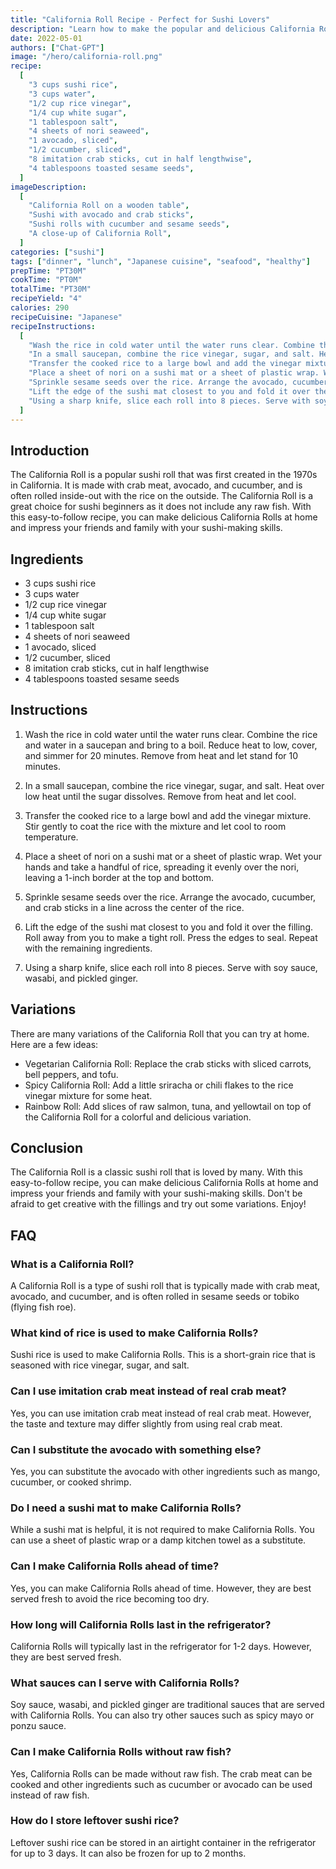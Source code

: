 ```yaml
---
title: "California Roll Recipe - Perfect for Sushi Lovers"
description: "Learn how to make the popular and delicious California Roll at home with this easy-to-follow recipe. Impress your friends and family with your sushi-making skills!"
date: 2022-05-01
authors: ["Chat-GPT"]
image: "/hero/california-roll.png"
recipe:
  [
    "3 cups sushi rice",
    "3 cups water",
    "1/2 cup rice vinegar",
    "1/4 cup white sugar",
    "1 tablespoon salt",
    "4 sheets of nori seaweed",
    "1 avocado, sliced",
    "1/2 cucumber, sliced",
    "8 imitation crab sticks, cut in half lengthwise",
    "4 tablespoons toasted sesame seeds",
  ]
imageDescription:
  [
    "California Roll on a wooden table",
    "Sushi with avocado and crab sticks",
    "Sushi rolls with cucumber and sesame seeds",
    "A close-up of California Roll",
  ]
categories: ["sushi"]
tags: ["dinner", "lunch", "Japanese cuisine", "seafood", "healthy"]
prepTime: "PT30M"
cookTime: "PT0M"
totalTime: "PT30M"
recipeYield: "4"
calories: 290
recipeCuisine: "Japanese"
recipeInstructions:
  [
    "Wash the rice in cold water until the water runs clear. Combine the rice and water in a saucepan and bring to a boil. Reduce heat to low, cover, and simmer for 20 minutes. Remove from heat and let stand for 10 minutes.",
    "In a small saucepan, combine the rice vinegar, sugar, and salt. Heat over low heat until the sugar dissolves. Remove from heat and let cool.",
    "Transfer the cooked rice to a large bowl and add the vinegar mixture. Stir gently to coat the rice with the mixture and let cool to room temperature.",
    "Place a sheet of nori on a sushi mat or a sheet of plastic wrap. Wet your hands and take a handful of rice, spreading it evenly over the nori, leaving a 1-inch border at the top and bottom.",
    "Sprinkle sesame seeds over the rice. Arrange the avocado, cucumber, and crab sticks in a line across the center of the rice.",
    "Lift the edge of the sushi mat closest to you and fold it over the filling. Roll away from you to make a tight roll. Press the edges to seal. Repeat with the remaining ingredients.",
    "Using a sharp knife, slice each roll into 8 pieces. Serve with soy sauce, wasabi, and pickled ginger.",
  ]
---
```


## Introduction

The California Roll is a popular sushi roll that was first created in the 1970s in California. It is made with crab meat, avocado, and cucumber, and is often rolled inside-out with the rice on the outside. The California Roll is a great choice for sushi beginners as it does not include any raw fish. With this easy-to-follow recipe, you can make delicious California Rolls at home and impress your friends and family with your sushi-making skills.

## Ingredients

- 3 cups sushi rice
- 3 cups water
- 1/2 cup rice vinegar
- 1/4 cup white sugar
- 1 tablespoon salt
- 4 sheets of nori seaweed
- 1 avocado, sliced
- 1/2 cucumber, sliced
- 8 imitation crab sticks, cut in half lengthwise
- 4 tablespoons toasted sesame seeds

## Instructions

1. Wash the rice in cold water until the water runs clear. Combine the rice and water in a saucepan and bring to a boil. Reduce heat to low, cover, and simmer for 20 minutes. Remove from heat and let stand for 10 minutes.

2. In a small saucepan, combine the rice vinegar, sugar, and salt. Heat over low heat until the sugar dissolves. Remove from heat and let cool.

3. Transfer the cooked rice to a large bowl and add the vinegar mixture. Stir gently to coat the rice with the mixture and let cool to room temperature.

4. Place a sheet of nori on a sushi mat or a sheet of plastic wrap. Wet your hands and take a handful of rice, spreading it evenly over the nori, leaving a 1-inch border at the top and bottom.

5. Sprinkle sesame seeds over the rice. Arrange the avocado, cucumber, and crab sticks in a line across the center of the rice.

6. Lift the edge of the sushi mat closest to you and fold it over the filling. Roll away from you to make a tight roll. Press the edges to seal. Repeat with the remaining ingredients.

7. Using a sharp knife, slice each roll into 8 pieces. Serve with soy sauce, wasabi, and pickled ginger.

## Variations

There are many variations of the California Roll that you can try at home. Here are a few ideas:

- Vegetarian California Roll: Replace the crab sticks with sliced carrots, bell peppers, and tofu.
- Spicy California Roll: Add a little sriracha or chili flakes to the rice vinegar mixture for some heat.
- Rainbow Roll: Add slices of raw salmon, tuna, and yellowtail on top of the California Roll for a colorful and delicious variation.

## Conclusion

The California Roll is a classic sushi roll that is loved by many. With this easy-to-follow recipe, you can make delicious California Rolls at home and impress your friends and family with your sushi-making skills. Don't be afraid to get creative with the fillings and try out some variations. Enjoy!

## FAQ

### What is a California Roll?

A California Roll is a type of sushi roll that is typically made with crab meat, avocado, and cucumber, and is often rolled in sesame seeds or tobiko (flying fish roe).

### What kind of rice is used to make California Rolls?

Sushi rice is used to make California Rolls. This is a short-grain rice that is seasoned with rice vinegar, sugar, and salt.

### Can I use imitation crab meat instead of real crab meat?

Yes, you can use imitation crab meat instead of real crab meat. However, the taste and texture may differ slightly from using real crab meat.

### Can I substitute the avocado with something else?

Yes, you can substitute the avocado with other ingredients such as mango, cucumber, or cooked shrimp.

### Do I need a sushi mat to make California Rolls?

While a sushi mat is helpful, it is not required to make California Rolls. You can use a sheet of plastic wrap or a damp kitchen towel as a substitute.

### Can I make California Rolls ahead of time?

Yes, you can make California Rolls ahead of time. However, they are best served fresh to avoid the rice becoming too dry.

### How long will California Rolls last in the refrigerator?

California Rolls will typically last in the refrigerator for 1-2 days. However, they are best served fresh.

### What sauces can I serve with California Rolls?

Soy sauce, wasabi, and pickled ginger are traditional sauces that are served with California Rolls. You can also try other sauces such as spicy mayo or ponzu sauce.

### Can I make California Rolls without raw fish?

Yes, California Rolls can be made without raw fish. The crab meat can be cooked and other ingredients such as cucumber or avocado can be used instead of raw fish.

### How do I store leftover sushi rice?

Leftover sushi rice can be stored in an airtight container in the refrigerator for up to 3 days. It can also be frozen for up to 2 months.
